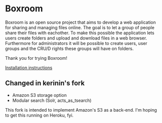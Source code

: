 Boxroom
=========
Boxroom is an open source project that aims to develop 
a web application for sharing and managing files online. 
The goal is to let a group of people share their files 
with eachother. To make this possible the application 
lets users create folders and upload and download files 
in a web browser. Furthermore for administrators it will 
be possible to create users, user groups and the CRU/D 
rights these groups will have on folders.


Thank you for trying Boxroom!

[Installation instructions](http://boxroom.rubyforge.org/how-to-install.html)


Changed in kerinin's fork
-----------------
- Amazon S3 storage option
- Modular search (Solr, acts_as_tsearch)

This fork is intended to implement Amazon's S3 as a back-end.
I'm hoping to get this running on Heroku, fyi.

